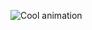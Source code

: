 ![Cool animation](https://elements.envato.com/hurricane-in-the-atmosphere-of-planet-earth-as-see-CG5ZQWJ)
